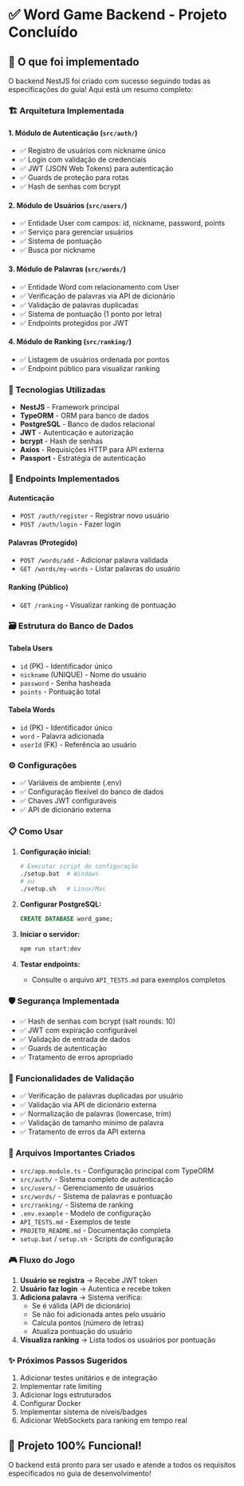 # ✅ Word Game Backend - Projeto Concluído

## 🎯 O que foi implementado

O backend NestJS foi criado com sucesso seguindo todas as especificações do guia! Aqui está um resumo completo:

### 🏗️ Arquitetura Implementada

#### 1. **Módulo de Autenticação** (`src/auth/`)

- ✅ Registro de usuários com nickname único
- ✅ Login com validação de credenciais
- ✅ JWT (JSON Web Tokens) para autenticação
- ✅ Guards de proteção para rotas
- ✅ Hash de senhas com bcrypt

#### 2. **Módulo de Usuários** (`src/users/`)

- ✅ Entidade User com campos: id, nickname, password, points
- ✅ Serviço para gerenciar usuários
- ✅ Sistema de pontuação
- ✅ Busca por nickname

#### 3. **Módulo de Palavras** (`src/words/`)

- ✅ Entidade Word com relacionamento com User
- ✅ Verificação de palavras via API de dicionário
- ✅ Validação de palavras duplicadas
- ✅ Sistema de pontuação (1 ponto por letra)
- ✅ Endpoints protegidos por JWT

#### 4. **Módulo de Ranking** (`src/ranking/`)

- ✅ Listagem de usuários ordenada por pontos
- ✅ Endpoint público para visualizar ranking

### 🔧 Tecnologias Utilizadas

- **NestJS** - Framework principal
- **TypeORM** - ORM para banco de dados
- **PostgreSQL** - Banco de dados relacional
- **JWT** - Autenticação e autorização
- **bcrypt** - Hash de senhas
- **Axios** - Requisições HTTP para API externa
- **Passport** - Estratégia de autenticação

### 📡 Endpoints Implementados

#### Autenticação

- `POST /auth/register` - Registrar novo usuário
- `POST /auth/login` - Fazer login

#### Palavras (Protegido)

- `POST /words/add` - Adicionar palavra validada
- `GET /words/my-words` - Listar palavras do usuário

#### Ranking (Público)

- `GET /ranking` - Visualizar ranking de pontuação

### 🗃️ Estrutura do Banco de Dados

#### Tabela Users

- `id` (PK) - Identificador único
- `nickname` (UNIQUE) - Nome do usuário
- `password` - Senha hasheada
- `points` - Pontuação total

#### Tabela Words

- `id` (PK) - Identificador único
- `word` - Palavra adicionada
- `userId` (FK) - Referência ao usuário

### ⚙️ Configurações

- ✅ Variáveis de ambiente (.env)
- ✅ Configuração flexível do banco de dados
- ✅ Chaves JWT configuráveis
- ✅ API de dicionário externa

### 📋 Como Usar

1. **Configuração inicial:**

   ```bash
   # Executar script de configuração
   ./setup.bat  # Windows
   # ou
   ./setup.sh   # Linux/Mac
   ```

2. **Configurar PostgreSQL:**

   ```sql
   CREATE DATABASE word_game;
   ```

3. **Iniciar o servidor:**

   ```bash
   npm run start:dev
   ```

4. **Testar endpoints:**
   - Consulte o arquivo `API_TESTS.md` para exemplos completos

### 🛡️ Segurança Implementada

- ✅ Hash de senhas com bcrypt (salt rounds: 10)
- ✅ JWT com expiração configurável
- ✅ Validação de entrada de dados
- ✅ Guards de autenticação
- ✅ Tratamento de erros apropriado

### 🧪 Funcionalidades de Validação

- ✅ Verificação de palavras duplicadas por usuário
- ✅ Validação via API de dicionário externa
- ✅ Normalização de palavras (lowercase, trim)
- ✅ Validação de tamanho mínimo de palavra
- ✅ Tratamento de erros da API externa

### 📁 Arquivos Importantes Criados

- `src/app.module.ts` - Configuração principal com TypeORM
- `src/auth/` - Sistema completo de autenticação
- `src/users/` - Gerenciamento de usuários
- `src/words/` - Sistema de palavras e pontuação
- `src/ranking/` - Sistema de ranking
- `.env.example` - Modelo de configuração
- `API_TESTS.md` - Exemplos de teste
- `PROJETO_README.md` - Documentação completa
- `setup.bat` / `setup.sh` - Scripts de configuração

### 🎮 Fluxo do Jogo

1. **Usuário se registra** → Recebe JWT token
2. **Usuário faz login** → Autentica e recebe token
3. **Adiciona palavra** → Sistema verifica:
   - Se é válida (API de dicionário)
   - Se não foi adicionada antes pelo usuário
   - Calcula pontos (número de letras)
   - Atualiza pontuação do usuário
4. **Visualiza ranking** → Lista todos os usuários por pontuação

### ✨ Próximos Passos Sugeridos

1. Adicionar testes unitários e de integração
2. Implementar rate limiting
3. Adicionar logs estruturados
4. Configurar Docker
5. Implementar sistema de níveis/badges
6. Adicionar WebSockets para ranking em tempo real

## 🎉 Projeto 100% Funcional!

O backend está pronto para ser usado e atende a todos os requisitos especificados no guia de desenvolvimento!
